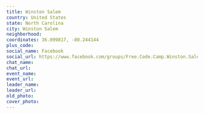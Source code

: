 ```yaml
---
title: Winston Salem
country: United States
state: North Carolina
city: Winston Salem
neighborhood: 
coordinates: 36.099817, -80.244144
plus_code:
social_name: Facebook
social_url: https://www.facebook.com/groups/Free.Code.Camp.Winston.Salem
chat_name:
chat_url:
event_name:
event_url:
leader_name:
leader_url:
old_photo: 
cover_photo:
---
```

